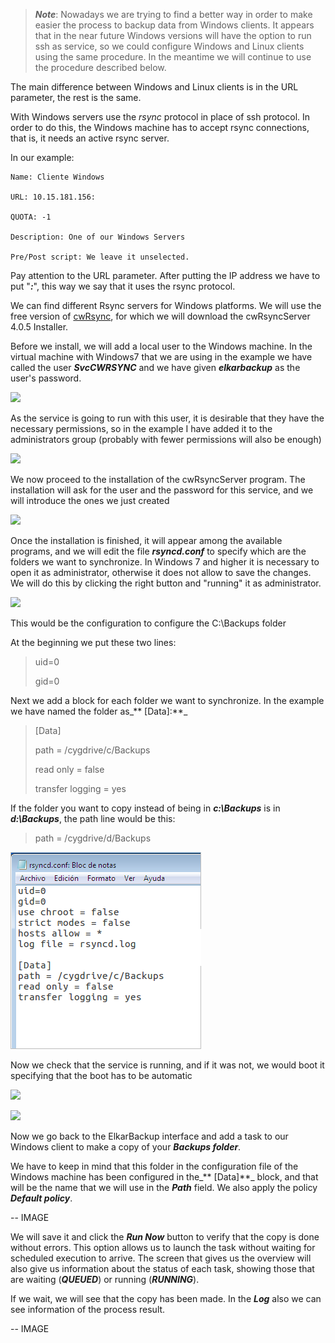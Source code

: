 > _**Note**_: Nowadays we are trying to find a better way in order to make easier the process to backup data from Windows clients. It appears that in the near future Windows versions will have the option to run ssh as service, so we could configure Windows and Linux clients using the same procedure. In the meantime we will continue to use the procedure described below.

The main difference between Windows and Linux clients is in the URL parameter, the rest is the same.

With Windows servers use the _rsync_ protocol in place of ssh protocol. In order to do this, the Windows machine has to accept rsync connections, that is, it needs an active rsync server.

In our example:

```
Name: Cliente Windows

URL: 10.15.181.156:

QUOTA: -1

Description: One of our Windows Servers

Pre/Post script: We leave it unselected.
```

Pay attention to the URL parameter. After putting the IP address we have to put "_**:**_", this way we say that it uses the rsync protocol.

We can find different Rsync servers for Windows platforms. We will use the free version of [cwRsync](https://www.backupassist.com/rsync/cwRsyncServer_4.1.0_Installer.zip), for which we will download the cwRsyncServer 4.0.5 Installer.

Before we install, we will add a local user to the Windows machine. In the virtual machine with Windows7 that we are using in the example we have called the user _**SvcCWRSYNC**_ and we have given _**elkarbackup**_ as the user's password.

![](/es/assets/clientes-tareas11.png)

As the service is going to run with this user, it is desirable that they have the necessary permissions, so in the example I have added it to the administrators group \(probably with fewer permissions will also be enough\)

![](/es/assets/clientes-tareas12.png)

We now proceed to the installation of the cwRsyncServer program. The installation will ask for the user and the password for this service, and we will introduce the ones we just created

![](/es/assets/clientes-tareas13.png)

Once the installation is finished, it will appear among the available programs, and we will edit the file _**rsyncd.conf**_ to specify which are the folders we want to synchronize. In Windows 7 and higher it is necessary to open it as administrator, otherwise it does not allow to save the changes. We will do this by clicking the right button and "running" it as administrator.

![](/es/assets/clientes-tareas14.png)

This would be the configuration to configure the C:\Backups folder

At the beginning we put these two lines:

> uid=0
>
> gid=0

Next we add a block for each folder we want to synchronize. In the example we have named the folder as_** \[Data\]:**_

> \[Data\]
>
> path = /cygdrive/c/Backups
>
> read only = false
>
> transfer logging = yes

If the folder you want to copy instead of being in _**c:\Backups**_ is in _**d:\Backups**_, the path line would be this:

> path = /cygdrive/d/Backups

![](/assets/clients-jobs15.png)

Now we check that the service is running, and if it was not, we would boot it specifying that the boot has to be automatic

![](/es/assets/clientes-tareas16.png)

![](/es/assets/clientes-tareas17.png)

Now we go back to the ElkarBackup interface and add a task to our Windows client to make a copy of your _**Backups folder**_.

We have to keep in mind that this folder in the configuration file of the Windows machine has been configured in the_** \[Data\]**_ block, and that will be the name that we will use in the _**Path**_ field. We also apply the policy _**Default policy**_.

-- IMAGE

We will save it and click the _**Run Now**_ button to verify that the copy is done without errors. This option allows us to launch the task without waiting for scheduled execution to arrive. The screen that gives us the overview will also give us information about the status of each task, showing those that are waiting \(_**QUEUED**_\) or running \(_**RUNNING**_\).

If we wait, we will see that the copy has been made. In the _**Log**_ also we can see information of the process result.

-- IMAGE

